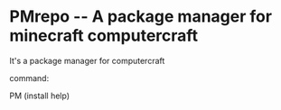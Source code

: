 # PMrepo -- A package manager for minecraft computercraft
It's a package manager for computercraft

command:

PM (install help)
